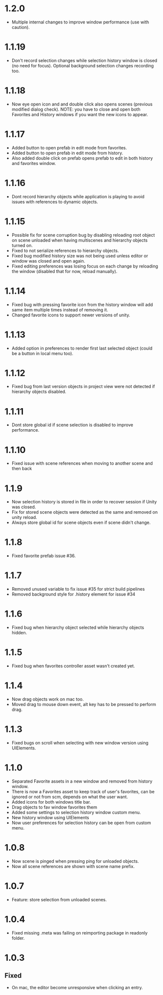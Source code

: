 # 1.2.0

* Multiple internal changes to improve window performance (use with caution).

# 1.1.19

* Don't record selection changes while selection history window is closed (no need for focus). Optional background selection changes recording too.

# 1.1.18

* Now eye open icon and and double click also opens scenes (previous modified dialog check). NOTE: you have to close and open both Favorites and History windows if you want the new icons to appear.

# 1.1.17

* Added button to open prefab in edit mode from favorites.
* Added button to open prefab in edit mode from history.
* Also added double click on prefab opens prefab to edit in both history and favorites window.

# 1.1.16 

* Dont record hierarchy objects while application is playing to avoid issues with references to dynamic objects.

# 1.1.15

* Possible fix for scene corruption bug by disabling reloading root object on scene unloaded when having multiscenes and hierarchy objects turned on.
* Fixed to not serialize references to hierarchy objects.
* Fixed bug modified history size was not being used unless editor or window was closed and open again. 
* Fixed editing preferences was losing focus on each change by reloading the window (disabled that for now, reload manually).

# 1.1.14

* Fixed bug with pressing favorite icon from the history window will add same item multiple times instead of removing it.
* Changed favorite icons to support newer versions of unity. 

# 1.1.13

* Added option in preferences to render first last selected object (could be a button in local menu too).

# 1.1.12

* Fixed bug from last version objects in project view were not detected if hierarchy objects disabled. 

# 1.1.11

* Dont store global id if scene selection is disabled to improve performance. 

# 1.1.10

* Fixed issue with scene references when moving to another scene and then back

# 1.1.9

* Now selection history is stored in file in order to recover session if Unity was closed.
* Fix for stored scene objects were detected as the same and removed on unity reload.
* Always store global id for scene objects even if scene didn't change.

# 1.1.8

* Fixed favorite prefab issue #36.

# 1.1.7

* Removed unused variable to fix issue #35 for strict build pipelines
* Removed background style for .history element for issue #34

# 1.1.6

* Fixed bug when hierarchy object selected while hierarchy objects hidden.

# 1.1.5

* Fixed bug when favorites controller asset wasn't created yet.

# 1.1.4

* Now drag objects work on mac too.
* Moved drag to mouse down event, alt key has to be pressed to perform drag.

# 1.1.3

* Fixed bugs on scroll when selecting with new window version using UIElements.

# 1.1.0

* Separated Favorite assets in a new window and removed from history window.
* There is now a Favorites asset to keep track of user's favorites, can be ignored or not from scm, depends on what the user want. 
* Added icons for both windows title bar. 
* Drag objects to fav window favorites them
* Added some settings to selection history window custom menu. 
* New history window using UIElements
* Now user preferences for selection history can be open from custom menu.

# 1.0.8

* Now scene is pinged when pressing ping for unloaded objects.
* Now all scene references are shown with scene name prefix.

# 1.0.7

* Feature: store selection from unloaded scenes.

# 1.0.4

* Fixed missing .meta was failing on reimporting package in readonly folder.

# 1.0.3

## Fixed

 * On mac, the editor become unresponsive when clicking an entry.
